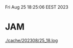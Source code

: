 Fri Aug 25 18:25:06 EEST 2023
# JAM
<a href='./cache/202308/25_18.log'>./cache/202308/25_18.log</a>
